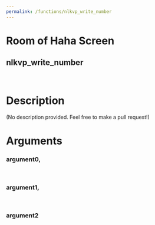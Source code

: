 ```yaml
---
permalink: /functions/nlkvp_write_number
---
```

# Room of Haha Screen  
## nlkvp_write_number  
&nbsp;  
# Description  
(No description provided. Feel free to make a pull request!) 
&nbsp;  
# Arguments
### argument0, 

&nbsp;  
### argument1, 

&nbsp;  
### argument2

&nbsp;  


